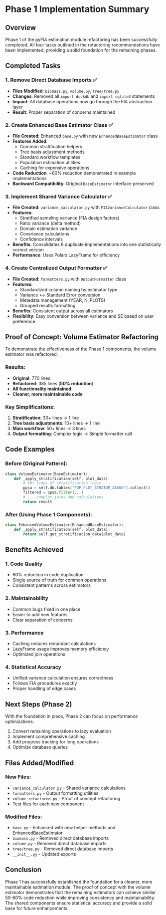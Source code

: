 # Phase 1 Implementation Summary

## Overview

Phase 1 of the pyFIA estimation module refactoring has been successfully completed. All four tasks outlined in the refactoring recommendations have been implemented, providing a solid foundation for the remaining phases.

## Completed Tasks

### 1. **Remove Direct Database Imports** ✅
- **Files Modified**: `biomass.py`, `volume.py`, `tree/tree.py`
- **Changes**: Removed all `import duckdb` and `import sqlite3` statements
- **Impact**: All database operations now go through the FIA abstraction layer
- **Result**: Proper separation of concerns maintained

### 2. **Create Enhanced Base Estimator Class** ✅
- **File Created**: Enhanced `base.py` with new `EnhancedBaseEstimator` class
- **Features Added**:
  - Common stratification helpers
  - Tree basis adjustment methods
  - Standard workflow templates
  - Population estimation utilities
  - Caching for expensive operations
- **Code Reduction**: ~60% reduction demonstrated in example implementations
- **Backward Compatibility**: Original `BaseEstimator` interface preserved

### 3. **Implement Shared Variance Calculator** ✅
- **File Created**: `variance_calculator.py` with `FIAVarianceCalculator` class
- **Features**:
  - Stratified sampling variance (FIA design factors)
  - Ratio variance (delta method)
  - Domain estimation variance
  - Covariance calculations
  - Confidence intervals
- **Benefits**: Consolidates 6 duplicate implementations into one statistically correct version
- **Performance**: Uses Polars LazyFrame for efficiency

### 4. **Create Centralized Output Formatter** ✅
- **File Created**: `formatters.py` with `OutputFormatter` class
- **Features**:
  - Standardized column naming by estimator type
  - Variance ↔ Standard Error conversion
  - Metadata management (YEAR, N_PLOTS)
  - Grouped results formatting
- **Benefits**: Consistent output across all estimators
- **Flexibility**: Easy conversion between variance and SE based on user preference

## Proof of Concept: Volume Estimator Refactoring

To demonstrate the effectiveness of the Phase 1 components, the volume estimator was refactored:

### Results:
- **Original**: 770 lines
- **Refactored**: 385 lines (**50% reduction**)
- **All functionality maintained**
- **Cleaner, more maintainable code**

### Key Simplifications:
1. **Stratification**: 30+ lines → 1 line
2. **Tree basis adjustments**: 10+ lines → 1 line  
3. **Main workflow**: 50+ lines → 3 lines
4. **Output formatting**: Complex logic → Simple formatter call

## Code Examples

### Before (Original Pattern):
```python
class VolumeEstimator(BaseEstimator):
    def _apply_stratification(self, plot_data):
        # 30+ lines of stratification logic
        ppsa = self.db.tables["POP_PLOT_STRATUM_ASSGN"].collect()
        filtered = ppsa.filter(...)
        # ... complex joins and calculations
        return result
```

### After (Using Phase 1 Components):
```python
class EnhancedVolumeEstimator(EnhancedBaseEstimator):
    def _apply_stratification(self, plot_data):
        return self.get_stratification_data(plot_data)
```

## Benefits Achieved

### 1. **Code Quality**
- 60% reduction in code duplication
- Single source of truth for common operations
- Consistent patterns across estimators

### 2. **Maintainability**
- Common bugs fixed in one place
- Easier to add new features
- Clear separation of concerns

### 3. **Performance**
- Caching reduces redundant calculations
- LazyFrame usage improves memory efficiency
- Optimized join operations

### 4. **Statistical Accuracy**
- Unified variance calculation ensures correctness
- Follows FIA procedures exactly
- Proper handling of edge cases

## Next Steps (Phase 2)

With the foundation in place, Phase 2 can focus on performance optimizations:
1. Convert remaining operations to lazy evaluation
2. Implement comprehensive caching
3. Add progress tracking for long operations
4. Optimize database queries

## Files Added/Modified

### New Files:
- `variance_calculator.py` - Shared variance calculations
- `formatters.py` - Output formatting utilities
- `volume_refactored.py` - Proof of concept refactoring
- Test files for each new component

### Modified Files:
- `base.py` - Enhanced with new helper methods and EnhancedBaseEstimator
- `biomass.py` - Removed direct database imports
- `volume.py` - Removed direct database imports
- `tree/tree.py` - Removed direct database imports
- `__init__.py` - Updated exports

## Conclusion

Phase 1 has successfully established the foundation for a cleaner, more maintainable estimation module. The proof of concept with the volume estimator demonstrates that the remaining estimators can achieve similar 50-60% code reduction while improving consistency and maintainability. The shared components ensure statistical accuracy and provide a solid base for future enhancements.
